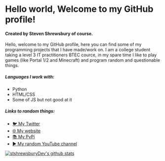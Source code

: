# Hello world, Welcome to my GitHub profile!
#### Created by Steven Shrewsbury of course.

Hello, welcome to my GitHub profile, here you can find some of my programming projects that I have made/work on.
I am a college student taking a level 3 IT practitioners BTEC cource, in my spare time I like to play games (like Portal 1/2 and Minecraft) and program random and questionable things.

##### Languages I work with:
 - Python
 - HTML/CSS
 - Some of JS but not good at it

##### Links to random things:
 - [🐦 My Twitter](https://twitter.com/stshrewsburyDev)
 - [🌐 My website](https://stshrewsbury.dev/)
 - [📚 My PyPi](https://pypi.org/user/stshrewsburyDev/)
 - [▶ My random YouTube channel](https://www.youtube.com/channel/UCF0Sr35aWFmdrbnXPF7KXfw)
 
[![stshrewsburyDev's github stats](https://github-readme-stats.vercel.app/api?username=stshrewsburyDev)](https://github.com/anuraghazra/github-readme-stats)
